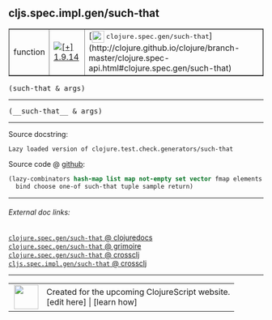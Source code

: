 ## cljs.spec.impl.gen/such-that



 <table border="1">
<tr>
<td>function</td>
<td><a href="https://github.com/cljsinfo/cljs-api-docs/tree/1.9.14"><img valign="middle" alt="[+] 1.9.14" title="Added in 1.9.14" src="https://img.shields.io/badge/+-1.9.14-lightgrey.svg"></a> </td>
<td>
[<img height="24px" valign="middle" src="http://i.imgur.com/1GjPKvB.png"> <samp>clojure.spec.gen/such-that</samp>](http://clojure.github.io/clojure/branch-master/clojure.spec-api.html#clojure.spec.gen/such-that)
</td>
</tr>
</table>

<samp>(such-that & args)</samp><br>

---

 <samp>
(__such-that__ & args)<br>
</samp>

---





Source docstring:

```
Lazy loaded version of clojure.test.check.generators/such-that
```


Source code @ [github]():

```clj
(lazy-combinators hash-map list map not-empty set vector fmap elements
  bind choose one-of such-that tuple sample return)
```

<!--
Repo - tag - source tree - lines:

 <pre>

</pre>

-->

---



###### External doc links:

[`clojure.spec.gen/such-that` @ clojuredocs](http://clojuredocs.org/clojure.spec.gen/such-that)<br>
[`clojure.spec.gen/such-that` @ grimoire](http://conj.io/store/v1/org.clojure/clojure/1.7.0-beta3/clj/clojure.spec.gen/such-that/)<br>
[`clojure.spec.gen/such-that` @ crossclj](http://crossclj.info/fun/clojure.spec.gen/such-that.html)<br>
[`cljs.spec.impl.gen/such-that` @ crossclj](http://crossclj.info/fun/cljs.spec.impl.gen.cljs/such-that.html)<br>

---

 <table>
<tr><td>
<img valign="middle" align="right" width="48px" src="http://i.imgur.com/Hi20huC.png">
</td><td>
Created for the upcoming ClojureScript website.<br>
[edit here] | [learn how]
</td></tr></table>

[edit here]:https://github.com/cljsinfo/cljs-api-docs/blob/master/cljsdoc/cljs.spec.impl.gen/such-that.cljsdoc
[learn how]:https://github.com/cljsinfo/cljs-api-docs/wiki/cljsdoc-files

<!--

This information was too distracting to show to readers, but I'll leave it
commented here since it is helpful to:

- pretty-print the data used to generate this document
- and show how to retrieve that data



The API data for this symbol:

```clj
{:ns "cljs.spec.impl.gen",
 :name "such-that",
 :signature ["[& args]"],
 :name-encode "such-that",
 :history [["+" "1.9.14"]],
 :type "function",
 :clj-equiv {:full-name "clojure.spec.gen/such-that",
             :url "http://clojure.github.io/clojure/branch-master/clojure.spec-api.html#clojure.spec.gen/such-that"},
 :full-name-encode "cljs.spec.impl.gen/such-that",
 :source {:code "(lazy-combinators hash-map list map not-empty set vector fmap elements\n  bind choose one-of such-that tuple sample return)",
          :title "Source code",
          :repo "clojurescript",
          :tag "r1.9.36",
          :filename "src/main/cljs/cljs/spec/impl/gen.cljs",
          :lines [69 70],
          :url "https://github.com/clojure/clojurescript/blob/r1.9.36/src/main/cljs/cljs/spec/impl/gen.cljs#L69-L70"},
 :usage ["(such-that & args)"],
 :full-name "cljs.spec.impl.gen/such-that",
 :docstring "Lazy loaded version of clojure.test.check.generators/such-that",
 :cljsdoc-url "https://github.com/cljsinfo/cljs-api-docs/blob/master/cljsdoc/cljs.spec.impl.gen/such-that.cljsdoc"}

```

Retrieve the API data for this symbol:

```clj
;; from Clojure REPL
(require '[clojure.edn :as edn])
(-> (slurp "https://raw.githubusercontent.com/cljsinfo/cljs-api-docs/catalog/cljs-api.edn")
    (edn/read-string)
    (get-in [:symbols "cljs.spec.impl.gen/such-that"]))
```

-->
